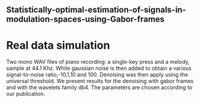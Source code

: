 ## Statistically-optimal-estimation-of-signals-in-modulation-spaces-using-Gabor-frames

# Real data simulation
Two mono WAV files of piano recording: a single-key press and a melody, sample at 44.1 Khz. White gaussian noise is then added to obtain a various signal-to-noise ratio,-10,1,10 and 100. Denoising was then apply using the universal threshold. We present results for the denoising with gabor frames and with the wavelets family db4. The parameters are chosen according to our publication.
